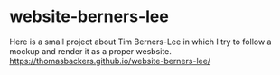 # website-berners-lee

Here is a small project about Tim Berners-Lee in which I try to follow a mockup and render it as a proper wesbsite.
https://thomasbackers.github.io/website-berners-lee/
